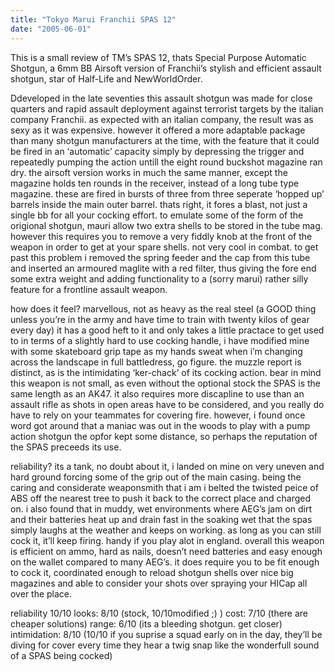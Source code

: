 ```yaml
---
title: "Tokyo Marui Franchii SPAS 12"
date: "2005-06-01"
---
```


This is a small review of TM’s SPAS 12, thats Special Purpose Automatic Shotgun, a 6mm BB Airsoft version of Franchii’s stylish and efficient assault shotgun, star of Half-Life and NewWorldOrder.

Ddeveloped in the late seventies this assault shotgun was made for close quarters and rapid assault deployment against terrorist targets by the italian company Franchii. as expected with an italian company, the result was as sexy as it was expensive. however it offered a more adaptable package than many shotgun manufacturers at the time, with the feature that it could be fired in an ‘automatic’ capacity simply by depressing the trigger and repeatedly pumping the action untill the eight round buckshot magazine ran dry. the airsoft version works in much the same manner, except the magazine holds ten rounds in the receiver, instead of a long tube type magazine. these are fired in bursts of three from three seperate ‘hopped up’ barrels inside the main outer barrel. thats right, it fores a blast, not just a single bb for all your cocking effort. to emulate some of the form of the origional shotgun, mauri allow two extra shells to be stored in the tube mag. however this requires you to remove a very fiddly knob at the front of the weapon in order to get at your spare shells. not very cool in combat. to get past this problem i removed the spring feeder and the cap from this tube and inserted an armoured maglite with a red filter, thus giving the fore end some extra weight and adding functionality to a (sorry marui) rather silly feature for a frontline assault weapon.

how does it feel? marvellous, not as heavy as the real steel (a GOOD thing unless you’re in the army and have time to train with twenty kilos of gear every day) it has a good heft to it and only takes a little practace to get used to in terms of a slightly hard to use cocking handle, i have modified mine with some skateboard grip tape as my hands sweat when i’m changing across the landscape in full battledress, go figure. the muzzle report is distinct, as is the intimidating ‘ker-chack’ of its cocking action. bear in mind this weapon is not small, as even without the optional stock the SPAS is the same length as an AK47. it also requires more discapline to use than an assault rifle as shots in open areas have to be considered, and you really do have to rely on your teammates for covering fire. however, i found once word got around that a maniac was out in the woods to play with a pump action shotgun the opfor kept some distance, so perhaps the reputation of the SPAS preceeds its use.

reliability? its a tank, no doubt about it, i landed on mine on very uneven and hard ground forcing some of the grip out of the main casing. being the caring and considerate weaponsmith that i am i belted the twisted peice of ABS off the nearest tree to push it back to the correct place and charged on. i also found that in muddy, wet environments where AEG’s jam on dirt and their batteries heat up and drain fast in the soaking wet that the spas simply laughs at the weather and keeps on working. as long as you can still cock it, it’ll keep firing. handy if you play alot in england. overall this weapon is efficient on ammo, hard as nails, doesn’t need batteries and easy enough on the wallet compared to many AEG’s. it does require you to be fit enough to cock it, coordinated enough to reload shotgun shells over nice big magazines and able to consider your shots over spraying your HICap all over the place.

reliability 10/10 looks: 8/10 (stock, 10/10modified ;) ) cost: 7/10 (there are cheaper solutions) range: 6/10 (its a bleeding shotgun. get closer) intimidation: 8/10 (10/10 if you suprise a squad early on in the day, they’ll be diving for cover every time they hear a twig snap like the wonderfull sound of a SPAS being cocked)
